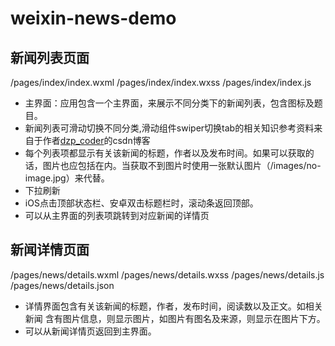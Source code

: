 # weixin-news-demo
## 新闻列表页面
/pages/index/index.wxml /pages/index/index.wxss /pages/index/index.js
- 主界面：应用包含一个主界面，来展示不同分类下的新闻列表，包含图标及题目。
- 新闻列表可滑动切换不同分类,滑动组件swiper切换tab的相关知识参考资料来自于作者[dzp_coder](https://blog.csdn.net/qq_31383345/article/details/52900835)的csdn博客
- 每个列表项都显示有关该新闻的标题，作者以及发布时间。如果可以获取的话，图片也应包括在内。当获取不到图片时使用一张默认图片（/images/no-image.jpg）来代替。
- 下拉刷新
- iOS点击顶部状态栏、安卓双击标题栏时，滚动条返回顶部。
- 可以从主界面的列表项跳转到对应新闻的详情页
## 新闻详情页面
/pages/news/details.wxml /pages/news/details.wxss /pages/news/details.js /pages/news/details.json
- 详情界面包含有关该新闻的标题，作者，发布时间，阅读数以及正文。如相关新闻
含有图片信息，则显示图片，如图片有图名及来源，则显示在图片下方。
- 可以从新闻详情页返回到主界面。
